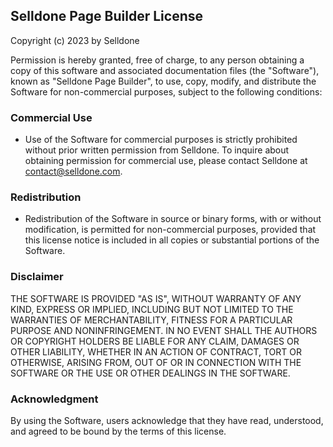 Selldone Page Builder License
-----------------------------

Copyright (c) 2023 by Selldone

Permission is hereby granted, free of charge, to any person obtaining a copy of this software and associated
documentation files (the "Software"), known as "Selldone Page Builder", to use, copy, modify, and distribute the
Software for non-commercial purposes, subject to the following conditions:

### Commercial Use

- Use of the Software for commercial purposes is strictly prohibited without prior written permission from Selldone. To
  inquire about obtaining permission for commercial use, please contact Selldone
  at [contact@selldone.com](mailto:contact@selldone.com).

### Redistribution

- Redistribution of the Software in source or binary forms, with or without modification, is permitted for
  non-commercial purposes, provided that this license notice is included in all copies or substantial portions of the
  Software.

### Disclaimer

THE SOFTWARE IS PROVIDED "AS IS", WITHOUT WARRANTY OF ANY KIND, EXPRESS OR IMPLIED, INCLUDING BUT NOT LIMITED TO THE
WARRANTIES OF MERCHANTABILITY, FITNESS FOR A PARTICULAR PURPOSE AND NONINFRINGEMENT. IN NO EVENT SHALL THE AUTHORS OR
COPYRIGHT HOLDERS BE LIABLE FOR ANY CLAIM, DAMAGES OR OTHER LIABILITY, WHETHER IN AN ACTION OF CONTRACT, TORT OR
OTHERWISE, ARISING FROM, OUT OF OR IN CONNECTION WITH THE SOFTWARE OR THE USE OR OTHER DEALINGS IN THE SOFTWARE.

### Acknowledgment

By using the Software, users acknowledge that they have read, understood, and agreed to be bound by the terms of this
license.
